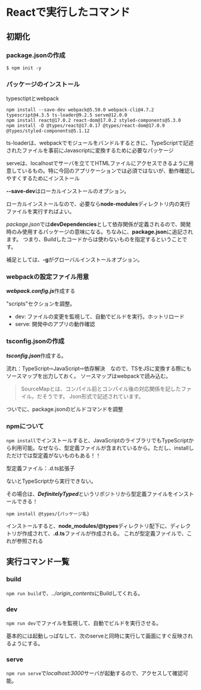 # Reactで実行したコマンド
## 初期化
### package.jsonの作成
```
$ npm init -y
```

### パッケージのインストール
typesctiptとwebpack

```
npm install --save-dev webpack@5.50.0 webpack-cli@4.7.2 typescript@4.3.5 ts-loader@9.2.5 serve@12.0.0
npm install react@17.0.2 react-dom@17.0.2 styled-components@5.3.0
npm install -D @types/react@17.0.17 @types/react-dom@17.0.9 @types/styled-components@5.1.12
```

ts-loaderは、webpackでモジュールをバンドルするときに、TypeScriptで記述されたファイルを事前にJavascriptに変換するために必要なパッケージ

serveは、localhostでサーバを立ててHTMLファイルにアクセスできるように用意しているもの。特に今回のアプリケーションでは必須ではないが、動作確認しやすくするためにインストール

**--save-dev**はローカルインストールのオプション。

ローカルインストールなので、必要なら**node-modules**ディレクトリ内の実行ファイルを実行すればよい。

*package.json*では**devDependencies**として依存関係が定義されるので、開発時のみ使用するパッケージの意味になる。ちなみに、**package.json**に追記されます。
つまり、Buildしたコードからは使わないものを指定するということです。

補足としては、**-g**がグローバルインストールオプション。

### webpackの設定ファイル用意
***webpack.config.js***作成する

"scripts"セクションを調整。

- dev: ファイルの変更を監視して、自動でビルドを実行。ホットリロード
- serve: 開発中のアプリの動作確認

### tsconfig.jsonの作成
***tsconfig.json***作成する。

流れ：TypeScript⇨JavaScript⇨依存解決　なので、TSをJSに変換する際にもソースマップを出力しておく。
ソースマップはwebpackで読み込む。

> SourceMapとは、コンパイル前とコンパイル後の対応関係を記したファイル。だそうです。
Json形式で記述されています。

ついでに、package.jsonのビルドコマンドを調整


### npmについて
`npm install`でインストールすると、JavaScriptのライブラリでもTypeScriptから利用可能。なぜなら、型定義ファイルが含まれているから。ただし、installしただけでは型定義がないものもある！！

型定義ファイル：.d.ts拡張子

ないとTypeScriptから実行できない。

その場合は、***DefinitelyTyped***というリポジトリから型定義ファイルをインストールできる！
```
npm install @types/{パッケージ名}
```

インストールすると、**node_modules/@types**ディレクトリ配下に、ディレクトリが作成されて、**.d.ts**ファイルが作成される。
これが型定義ファイルで、これが参照される

## 実行コマンド一覧
### build
`npm run build`で、*../origin_contents*にBuildしてくれる。

### dev
`npm run dev`でファイルを監視して、自動でビルドを実行させる。

基本的には起動しっぱなして、次のserveと同時に実行して画面にすぐ反映されるようにする。

### serve
`npm run serve`で*localhost:3000*サーバが起動するので、アクセスして確認可能。


